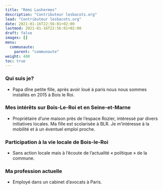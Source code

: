 ```yaml
---
title: "Rémi Lashermes"
description: "Contributeur lesbacots.org"
lead: "Contributeur lesbacots.org"
date: 2021-01-16T22:56:01+02:00
lastmod: 2021-01-16T22:56:01+02:00
draft: false
images: []
menu:
  communaute:
    parent: "communaute"
weight: 480
toc: true
---
```


### Qui suis je?

- Papa dîne petite fille, après avoir loué à paris nous nous sommes installés en 2015 à Bois le Roi.

### Mes intérêts sur Bois-Le-Roi et en Seine-et-Marne

- Propriétaire d’une maison près de l’espace Rozier, intéressé par divers initiatives locales. Ma fille est scolarisée à BLR. Je m’intéresse à la mobilité et à un éventuel emploi proche.

### Participation à la vie locale de Bois-le-Roi

- Sans action locale mais à l’écoute de l’actualité « politique » de la commune. 

### Ma profession actuelle

- Employé dans un cabinet d’avocats à Paris.